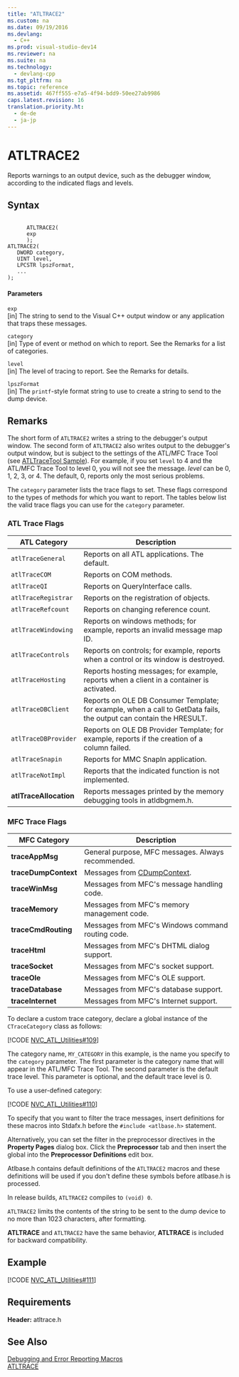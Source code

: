 ```yaml
---
title: "ATLTRACE2"
ms.custom: na
ms.date: 09/19/2016
ms.devlang: 
  - C++
ms.prod: visual-studio-dev14
ms.reviewer: na
ms.suite: na
ms.technology: 
  - devlang-cpp
ms.tgt_pltfrm: na
ms.topic: reference
ms.assetid: 467ff555-e7a5-4f94-bdd9-50ee27ab9986
caps.latest.revision: 16
translation.priority.ht: 
  - de-de
  - ja-jp
---
```

# ATLTRACE2
Reports warnings to an output device, such as the debugger window, according to the indicated flags and levels.  
  
## Syntax  
  
```  
  
      ATLTRACE2(   
      exp   
      );  
ATLTRACE2(  
   DWORD category,  
   UINT level,  
   LPCSTR lpszFormat,  
   ...  
);  
```  
  
#### Parameters  
 `exp`  
 [in] The string to send to the Visual C++ output window or any application that traps these messages.  
  
 `category`  
 [in] Type of event or method on which to report. See the Remarks for a list of categories.  
  
 `level`  
 [in] The level of tracing to report. See the Remarks for details.  
  
 `lpszFormat`  
 [in] The `printf`-style format string to use to create a string to send to the dump device.  
  
## Remarks  
 The short form of `ATLTRACE2` writes a string to the debugger's output window. The second form of `ATLTRACE2` also writes output to the debugger's output window, but is subject to the settings of the ATL/MFC Trace Tool (see [ATLTraceTool Sample](../vs140/Visual-C---Samples.md)). For example, if you set `level` to 4 and the ATL/MFC Trace Tool to level 0, you will not see the message. *level* can be 0, 1, 2, 3, or 4. The default, 0, reports only the most serious problems.  
  
 The `category` parameter lists the trace flags to set. These flags correspond to the types of methods for which you want to report. The tables below list the valid trace flags you can use for the `category` parameter.  
  
### ATL Trace Flags  
  
|ATL Category|Description|  
|------------------|-----------------|  
|`atlTraceGeneral`|Reports on all ATL applications. The default.|  
|`atlTraceCOM`|Reports on COM methods.|  
|`atlTraceQI`|Reports on QueryInterface calls.|  
|`atlTraceRegistrar`|Reports on the registration of objects.|  
|`atlTraceRefcount`|Reports on changing reference count.|  
|`atlTraceWindowing`|Reports on windows methods; for example, reports an invalid message map ID.|  
|`atlTraceControls`|Reports on controls; for example, reports when a control or its window is destroyed.|  
|`atlTraceHosting`|Reports hosting messages; for example, reports when a client in a container is activated.|  
|`atlTraceDBClient`|Reports on OLE DB Consumer Template; for example, when a call to GetData fails, the output can contain the HRESULT.|  
|`atlTraceDBProvider`|Reports on OLE DB Provider Template; for example, reports if the creation of a column failed.|  
|`atlTraceSnapin`|Reports for MMC SnapIn application.|  
|`atlTraceNotImpl`|Reports that the indicated function is not implemented.|  
|**atlTraceAllocation**|Reports messages printed by the memory debugging tools in atldbgmem.h.|  
  
### MFC Trace Flags  
  
|MFC Category|Description|  
|------------------|-----------------|  
|**traceAppMsg**|General purpose, MFC messages. Always recommended.|  
|**traceDumpContext**|Messages from [CDumpContext](../vs140/CDumpContext-Class.md).|  
|**traceWinMsg**|Messages from MFC's message handling code.|  
|**traceMemory**|Messages from MFC's memory management code.|  
|**traceCmdRouting**|Messages from MFC's Windows command routing code.|  
|**traceHtml**|Messages from MFC's DHTML dialog support.|  
|**traceSocket**|Messages from MFC's socket support.|  
|**traceOle**|Messages from MFC's OLE support.|  
|**traceDatabase**|Messages from MFC's database support.|  
|**traceInternet**|Messages from MFC's Internet support.|  
  
 To declare a custom trace category, declare a global instance of the `CTraceCategory` class as follows:  
  
 [!CODE [NVC_ATL_Utilities#109](../CodeSnippet/VS_Snippets_Cpp/NVC_ATL_Utilities#109)]  
  
 The category name, `MY_CATEGORY` in this example, is the name you specify to the `category` parameter. The first parameter is the category name that will appear in the ATL/MFC Trace Tool. The second parameter is the default trace level. This parameter is optional, and the default trace level is 0.  
  
 To use a user-defined category:  
  
 [!CODE [NVC_ATL_Utilities#110](../CodeSnippet/VS_Snippets_Cpp/NVC_ATL_Utilities#110)]  
  
 To specify that you want to filter the trace messages, insert definitions for these macros into Stdafx.h before the `#include <atlbase.h>` statement.  
  
 Alternatively, you can set the filter in the preprocessor directives in the **Property Pages** dialog box. Click the **Preprocessor** tab and then insert the global into the **Preprocessor Definitions** edit box.  
  
 Atlbase.h contains default definitions of the `ATLTRACE2` macros and these definitions will be used if you don't define these symbols before atlbase.h is processed.  
  
 In release builds, `ATLTRACE2` compiles to `(void) 0`.  
  
 `ATLTRACE2` limits the contents of the string to be sent to the dump device to no more than 1023 characters, after formatting.  
  
 **ATLTRACE** and `ATLTRACE2` have the same behavior, **ATLTRACE** is included for backward compatibility.  
  
## Example  
 [!CODE [NVC_ATL_Utilities#111](../CodeSnippet/VS_Snippets_Cpp/NVC_ATL_Utilities#111)]  
  
## Requirements  
 **Header:** atltrace.h  
  
## See Also  
 [Debugging and Error Reporting Macros](../vs140/Debugging-and-Error-Reporting-Macros.md)   
 [ATLTRACE](../vs140/ATLTRACE--ATL-.md)